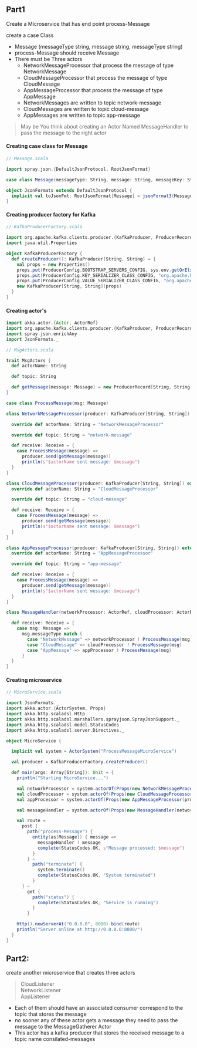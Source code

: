 ## Part1

Create a Microservice that has end point process-Message

create a case Class <br>

- Message (messageType string, message string, messageType string)<br>
- process-Message should receive Message <br>
- There must be Three actors
    - NetworkMessageProcessor that process the message of type NetworkMessage
    - CloudMessageProcessor that process the message of type CloudMessage
    - AppMessageProcessor that process the message of type AppMessage
    - NetworkMessages are written to topic network-message
    - CloudMessages are written to topic cloud-message
    - AppMessages are written to topic app-message

> May be You think about creating an Actor Named MessageHandler to pass the message to the right actor

#### Creating case class for Message

```scala
// Message.scala

import spray.json.{DefaultJsonProtocol, RootJsonFormat}

case class Message(messageType: String, message: String, messageKey: String)

object JsonFormats extends DefaultJsonProtocol {
  implicit val toJsonFmt: RootJsonFormat[Message] = jsonFormat3(Message)
}
```

#### Creating producer factory for Kafka

```scala
// KafkaProducerFactory.scala

import org.apache.kafka.clients.producer.{KafkaProducer, ProducerRecord, ProducerConfig}
import java.util.Properties

object KafkaProducerFactory {
  def createProducer(): KafkaProducer[String, String] = {
    val props = new Properties()
    props.put(ProducerConfig.BOOTSTRAP_SERVERS_CONFIG, sys.env.getOrElse("BROKER_HOST", "localhost") + ":9092")
    props.put(ProducerConfig.KEY_SERIALIZER_CLASS_CONFIG, "org.apache.kafka.common.serialization.StringSerializer")
    props.put(ProducerConfig.VALUE_SERIALIZER_CLASS_CONFIG, "org.apache.kafka.common.serialization.StringSerializer")
    new KafkaProducer[String, String](props)
  }
}
```

#### Creating actor's

```scala
import akka.actor.{Actor, ActorRef}
import org.apache.kafka.clients.producer.{KafkaProducer, ProducerRecord}
import spray.json.enrichAny
import JsonFormats._

// MsgActors.scala

trait MsgActors {
  def actorName: String

  def topic: String

  def getMessage(message: Message) = new ProducerRecord[String, String](topic, message.messageKey, message.toJson.toString())
}

case class ProcessMessage(msg: Message)

class NetworkMessageProcessor(producer: KafkaProducer[String, String]) extends Actor with MsgActors {

  override def actorName: String = "NetworkMessageProcessor"

  override def topic: String = "network-message"

  def receive: Receive = {
    case ProcessMessage(message) =>
      producer.send(getMessage(message))
      println(s"$actorName sent message: $message")
  }
}

class CloudMessageProcessor(producer: KafkaProducer[String, String]) extends Actor with MsgActors {
  override def actorName: String = "CloudMessageProcessor"

  override def topic: String = "cloud-message"

  def receive: Receive = {
    case ProcessMessage(message) =>
      producer.send(getMessage(message))
      println(s"$actorName sent message: $message")
  }
}

class AppMessageProcessor(producer: KafkaProducer[String, String]) extends Actor with MsgActors {
  override def actorName: String = "AppMessageProcessor"

  override def topic: String = "app-message"

  def receive: Receive = {
    case ProcessMessage(message) =>
      producer.send(getMessage(message))
      println(s"$actorName sent message: $message")
  }
}

class MessageHandler(networkProcessor: ActorRef, cloudProcessor: ActorRef, appProcessor: ActorRef) extends Actor {

  def receive: Receive = {
    case msg: Message =>
      msg.messageType match {
        case "NetworkMessage" => networkProcessor ! ProcessMessage(msg)
        case "CloudMessage" => cloudProcessor ! ProcessMessage(msg)
        case "AppMessage" => appProcessor ! ProcessMessage(msg)
      }
  }
}
```

#### Creating microservice

```scala
// MicroService.scala

import JsonFormats._
import akka.actor.{ActorSystem, Props}
import akka.http.scaladsl.Http
import akka.http.scaladsl.marshallers.sprayjson.SprayJsonSupport._
import akka.http.scaladsl.model.StatusCodes
import akka.http.scaladsl.server.Directives._

object MicroService {

  implicit val system = ActorSystem("ProcessMessageMicroService")

  val producer = KafkaProducerFactory.createProducer()

  def main(args: Array[String]): Unit = {
    println("Starting MicroService...")

    val networkProcessor = system.actorOf(Props(new NetworkMessageProcessor(producer)), "NetworkMessageProcessor")
    val cloudProcessor = system.actorOf(Props(new CloudMessageProcessor(producer)), "CloudMessageProcessor")
    val appProcessor = system.actorOf(Props(new AppMessageProcessor(producer)), "AppMessageProcessor")

    val messageHandler = system.actorOf(Props(new MessageHandler(networkProcessor, cloudProcessor, appProcessor)), "messageHandler")

    val route =
      post {
        path("process-Message") {
          entity(as[Message]) { message =>
            messageHandler ! message
            complete(StatusCodes.OK, s"Message processed: $message")
          }
        } ~
          path("terminate") {
            system.terminate()
            complete(StatusCodes.OK, "System terminated")
          }
      } ~
        get {
          path("status") {
            complete(StatusCodes.OK, "Service is running")
          }
        }

    Http().newServerAt("0.0.0.0", 8080).bind(route)
    println("Server online at http://0.0.0.0:8080/")
  }
}
```

## Part2:

create another microservice that creates three actors

> CloudListener<br>
> NetworkListener<br>
> AppListener<br>

- Each of them should have an associated consumer correspond to the topic that stores the message
- no sooner any of these actor gets a message  they need to pass the message to the MessageGatherer Actor
- This actor has a kafka producer that stores the received message to a topic name consilated-messages